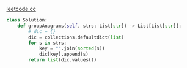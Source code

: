 [leetcode.cc](https://leetcode-cn.com/problems/group-anagrams-lcci/submissions/)
```python
class Solution:
    def groupAnagrams(self, strs: List[str]) -> List[List[str]]:
        # dic = {}
        dic = collections.defaultdict(list)
        for s in strs: 
            key = "".join(sorted(s))
            dic[key].append(s)
        return list(dic.values())

```